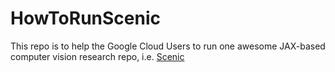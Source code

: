 # HowToRunScenic

This repo is to help the Google Cloud Users to run one awesome JAX-based computer vision research repo, i.e. [Scenic](https://github.com/google-research/scenic)

## 
